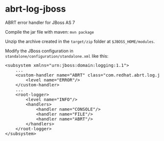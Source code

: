 abrt-log-jboss
=================

ABRT error handler for JBoss AS 7

Compile the jar file with maven: `mvn package`

Unzip the archive created in the `target/zip` folder at `$JBOSS_HOME/modules`.

Modify the JBoss configuration in `standalone/configuration/standalone.xml` like this:

<pre>
&lt;subsystem xmlns="urn:jboss:domain:logging:1.1"&gt;
    ...
    &lt;custom-handler name="ABRT" class="com.redhat.abrt.log.jboss.AbrtLogHandler" module="org.abrt.log&gt;
        &lt;level name="ERROR"/&gt;
    &lt;/custom-handler&gt;
    ...
    &lt;root-logger&gt;
        &lt;level name="INFO"/&gt;
        &lt;handlers&gt;
            &lt;handler name="CONSOLE"/&gt;
            &lt;handler name="FILE"/&gt;
            &lt;handler name="ABRT"/&gt;
        &lt;/handlers&gt;
    &lt;/root-logger&gt;
&lt;/subsystem&gt;
</pre>

